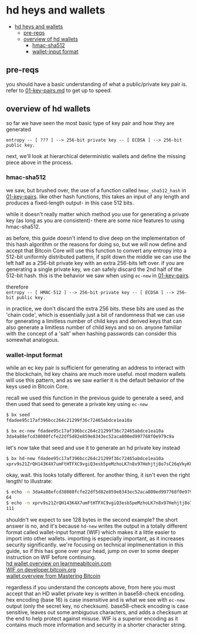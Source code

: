 # hd heys and wallets

- [hd heys and wallets](#hd-heys-and-wallets)
  - [pre-reqs](#pre-reqs)
  - [overview of hd wallets](#overview-of-hd-wallets)
    - [hmac-sha512](#hmac-sha512)
    - [wallet-input format](#wallet-input-format)

## pre-reqs

you should have a basic understanding of what a public/private key pair is. refer to [01-key-pairs.md](01-key-pairs.md) to get up to speed.

## overview of hd wallets

so far we have seen the most basic type of key pair and how they are generated

`entropy -- [ ??? ] --> 256-bit private key -- [ ECDSA ] --> 256-bit public key.`

next, we'll look at hierarchical deterministic wallets and define the missing piece above in the process.

### hmac-sha512

we saw, but brushed over, the use of a function called `hmac_sha512_hash` in [01-key-pairs](01-key-pairs.md). like other hash functions, this takes an input of any length and produces a fixed-length output- in this case 512 bits. 

while it doesn't really matter which method you use for generating a private key (as long as you are consistent)- there are some nice features to using hmac-sha512.

as before, this guide doesn't intend to dive deep on the implementation of this hash algorithm or the reasons for doing so, but we will now define and accept that Bitcoin Core will use this function to convert any entropy into a 512-bit uniformly distributed pattern, if split down the middle we can use the left half as a 256-bit private key with an extra 256-bits left over. if you are generating a single private key, we can safely discard the 2nd half of the 512-bit hash. this is the behavior we saw when using `ec-new` in [01-key-pairs](01-key-pairs.md).

therefore\
`entropy -- [ HMAC-512 ] --> 256-bit private key -- [ ECDSA ] --> 256-bit public key.`

in practice, we don't discard the extra 256 bits. these bits are used as the 'chain code', which is essentially just a bit of randomness that we can use for generating a limitless number of child keys and derived keys that can also generate a limitless number of child keys and so on. anyone familiar with the concept of a 'salt' when hashing passwords can consider this somewhat analogous.

### wallet-input format

while an ec key pair is sufficient for generating an address to interact with the blockchain, hd key chains are much more useful. most modern wallets will use this pattern, and as we saw earlier it is the default behavior of the keys used in Bitcoin Core.

recall we used this function in the previous guide to generate a seed, and then used that seed to generate a private key using `ec-new`

```bash
$ bx seed
fdadee95c17af396bcc264c21299f36c72465abdce1ea10a
```
```bash
$ bx ec-new fdadee95c17af396bcc264c21299f36c72465abdce1ea10a
3da4a88efcd38080fcfe22df5d82e859e8343ec52aca800ed997768f0e979c9a
```

let's now take that seed and use it to generate an hd private key instead
```bash
$ bx hd-new fdadee95c17af396bcc264c21299f36c72465abdce1ea10a
xprv9s21ZrQH143K4X7umFtHTFXC9vgiQ3esb5peMzhoLK7n8x97Hehjtj8o7sC26qVkyKGJDxqXVxi7zLi7dW8GbdUkJcH5RNCUKYKsU8DBBQY
```

okay, wait. this looks totally different. for another thing, it isn't even the right length! to illustrate:

```bash
$ echo -n 3da4a88efcd38080fcfe22df5d82e859e8343ec52aca800ed997768f0e979c9a | wc -c
64
$ echo -n xprv9s21ZrQH143K4X7umFtHTFXC9vgiQ3esb5peMzhoLK7n8x97Hehjtj8o7sC26qVkyKGJDxqXVxi7zLi7dW8GbdUkJcH5RNCUKYKsU8DBBQY | wc -c
111
```

shouldn't we expect to see 128 bytes in the second example? the short answer is no, and it's because `hd-new` writes the output in a totally different format called wallet-input format (WIF) which makes it a little easier to import into other wallets. importing is especially important, as it increases security significantly. we're focusing on technical implmenentation in this guide, so if this has gone over your head, jump on over to some deeper instruction on WIF before continuing.\
[hd wallet overview on learnmeabitcoin.com](https://learnmeabitcoin.com/technical/hd-wallets)\
[WIF on developer.bitcoin.org](https://developer.bitcoin.org/devguide/wallets.html#wallet-import-format-wif)\
[wallet overview from Mastering Bitcoin](https://github.com/bitcoinbook/bitcoinbook/blob/develop/ch05.asciidoc#hd-wallets-bip-32bip-44)

regardless if you understand the concepts above, from here you must accept that an HD wallet private key is written in base58-check encoding. hex encoding (base 16) is case insensitive and is what we see with `ec-new` output (only the secret key, no checksum). base58-check encoding is case sensitive, leaves out some ambiguous characters, and adds a checksum at the end to help protect against misuse. WIF is a superior encoding as it contains much more information and security in a shorter character string.